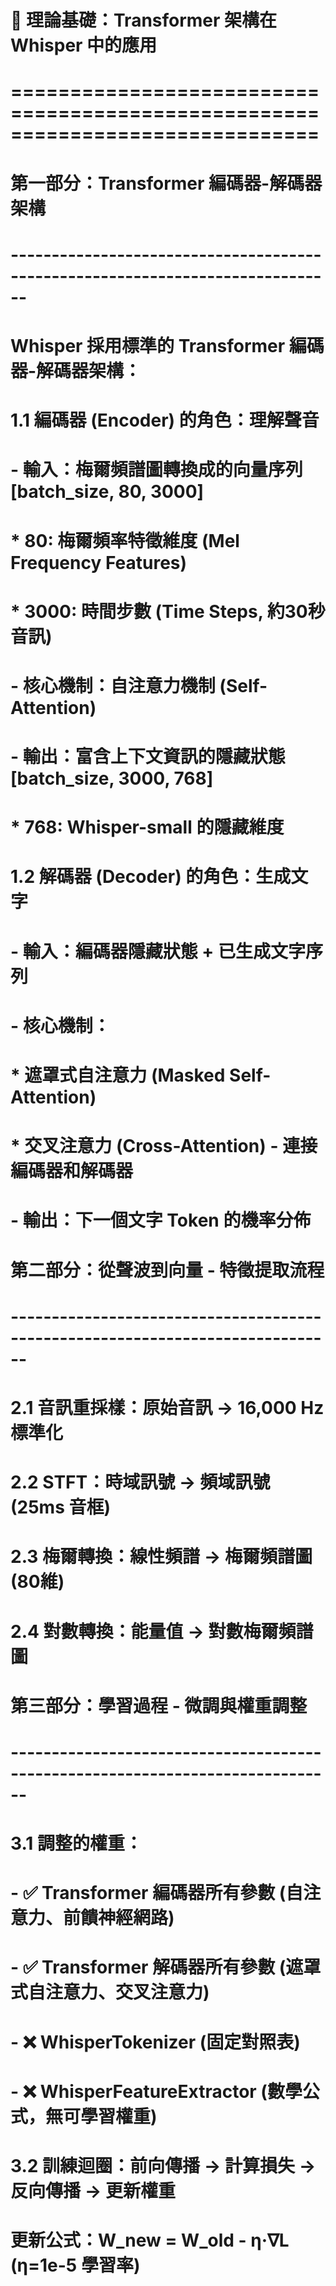 # 
# 🧠 理論基礎：Transformer 架構在 Whisper 中的應用
# ==============================================================================
# 
# 第一部分：Transformer 編碼器-解碼器架構
# ------------------------------------------------------------------------------
# Whisper 採用標準的 Transformer 編碼器-解碼器架構：
# 
# 1.1 編碼器 (Encoder) 的角色：理解聲音
# - 輸入：梅爾頻譜圖轉換成的向量序列 [batch_size, 80, 3000]
#   * 80: 梅爾頻率特徵維度 (Mel Frequency Features)
#   * 3000: 時間步數 (Time Steps, 約30秒音訊)
# - 核心機制：自注意力機制 (Self-Attention)
# - 輸出：富含上下文資訊的隱藏狀態 [batch_size, 3000, 768]
#   * 768: Whisper-small 的隱藏維度
# 
# 1.2 解碼器 (Decoder) 的角色：生成文字
# - 輸入：編碼器隱藏狀態 + 已生成文字序列
# - 核心機制：
#   * 遮罩式自注意力 (Masked Self-Attention)
#   * 交叉注意力 (Cross-Attention) - 連接編碼器和解碼器
# - 輸出：下一個文字 Token 的機率分佈
# 
# 第二部分：從聲波到向量 - 特徵提取流程
# ------------------------------------------------------------------------------
# 2.1 音訊重採樣：原始音訊 → 16,000 Hz 標準化
# 2.2 STFT：時域訊號 → 頻域訊號 (25ms 音框)
# 2.3 梅爾轉換：線性頻譜 → 梅爾頻譜圖 (80維)
# 2.4 對數轉換：能量值 → 對數梅爾頻譜圖
# 
# 第三部分：學習過程 - 微調與權重調整
# ------------------------------------------------------------------------------
# 3.1 調整的權重：
# - ✅ Transformer 編碼器所有參數 (自注意力、前饋神經網路)
# - ✅ Transformer 解碼器所有參數 (遮罩式自注意力、交叉注意力)
# - ❌ WhisperTokenizer (固定對照表)
# - ❌ WhisperFeatureExtractor (數學公式，無可學習權重)
# 
# 3.2 訓練迴圈：前向傳播 → 計算損失 → 反向傳播 → 更新權重
# 更新公式：W_new = W_old - η·∇L (η=1e-5 學習率)
# 